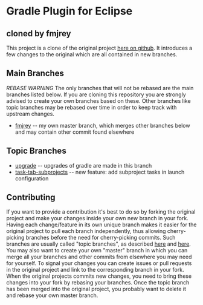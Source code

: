 Gradle Plugin for Eclipse
=========================
cloned by fmjrey 
----------------

This project is a clone of the original project [here on github](/gradle/eclipse-plugin).
It introduces a few changes to the original which are all contained in new branches.

Main Branches
-------------

*REBASE WARNING*
The only branches that will not be rebased are the main branches listed below. If you are cloning this repository you are strongly advised to create your own branches based on these. Other branches like topic branches may be rebased over time in order to keep track with upstream changes.

* [fmjrey](/fmjrey/eclipse-plugin/tree/fmjrey) -- my own master branch, which merges other branches below and may contain other commit found elsewhere

Topic Branches
--------------

* [upgrade](/fmjrey/eclipse-plugin/tree/upgrade) -- upgrades of gradle are made in this branch
* [task-tab-subprojects](/fmjrey/eclipse-plugin/tree/task-tab-subprojects) -- new feature: add subproject tasks in launch configuration

Contributing
------------
If you want to provide a contribution it's best to do so by forking the original project and make your changes inside your own new branch in your fork.
Having each change/feature in its own unique branch makes it easier for the original project to pull each branch independently, thus allowing cherry-picking branches before the need for cherry-picking commits.
Such branches are usually called "topic branches", as described [here](https://github.com/dchelimsky/rspec/wiki/Topic-Branches) and [here](http://stackoverflow.com/questions/284514/what-is-a-git-topic-branch).
You may also want to create your own "master" branch in which you can merge all your branches and other commits from elsewhere you may need for yourself.
To signal your changes you can create issues or pull requests in the original project and link to the corresponding branch in your fork.
When the original projects commits new changes, you need to bring these changes into your fork by rebasing your branches.
Once the topic branch has been merged into the original project, you probably want to delete it and rebase your own master branch.

